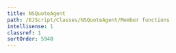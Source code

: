 ```yaml
---
title: NSQuoteAgent
path: /EJScript/Classes/NSQuoteAgent/Member functions
intellisense: 1
classref: 1
sortOrder: 5948
---
```






